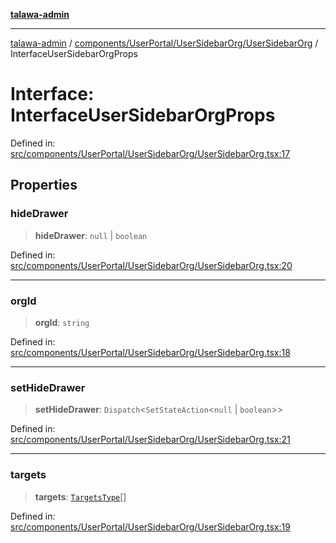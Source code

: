 [**talawa-admin**](../../../../../README.md)

***

[talawa-admin](../../../../../modules.md) / [components/UserPortal/UserSidebarOrg/UserSidebarOrg](../README.md) / InterfaceUserSidebarOrgProps

# Interface: InterfaceUserSidebarOrgProps

Defined in: [src/components/UserPortal/UserSidebarOrg/UserSidebarOrg.tsx:17](https://github.com/bint-Eve/talawa-admin/blob/16ddeb98e6868a55bca282e700a8f4212d222c01/src/components/UserPortal/UserSidebarOrg/UserSidebarOrg.tsx#L17)

## Properties

### hideDrawer

> **hideDrawer**: `null` \| `boolean`

Defined in: [src/components/UserPortal/UserSidebarOrg/UserSidebarOrg.tsx:20](https://github.com/bint-Eve/talawa-admin/blob/16ddeb98e6868a55bca282e700a8f4212d222c01/src/components/UserPortal/UserSidebarOrg/UserSidebarOrg.tsx#L20)

***

### orgId

> **orgId**: `string`

Defined in: [src/components/UserPortal/UserSidebarOrg/UserSidebarOrg.tsx:18](https://github.com/bint-Eve/talawa-admin/blob/16ddeb98e6868a55bca282e700a8f4212d222c01/src/components/UserPortal/UserSidebarOrg/UserSidebarOrg.tsx#L18)

***

### setHideDrawer

> **setHideDrawer**: `Dispatch`\<`SetStateAction`\<`null` \| `boolean`\>\>

Defined in: [src/components/UserPortal/UserSidebarOrg/UserSidebarOrg.tsx:21](https://github.com/bint-Eve/talawa-admin/blob/16ddeb98e6868a55bca282e700a8f4212d222c01/src/components/UserPortal/UserSidebarOrg/UserSidebarOrg.tsx#L21)

***

### targets

> **targets**: [`TargetsType`](../../../../../state/reducers/routesReducer/type-aliases/TargetsType.md)[]

Defined in: [src/components/UserPortal/UserSidebarOrg/UserSidebarOrg.tsx:19](https://github.com/bint-Eve/talawa-admin/blob/16ddeb98e6868a55bca282e700a8f4212d222c01/src/components/UserPortal/UserSidebarOrg/UserSidebarOrg.tsx#L19)
